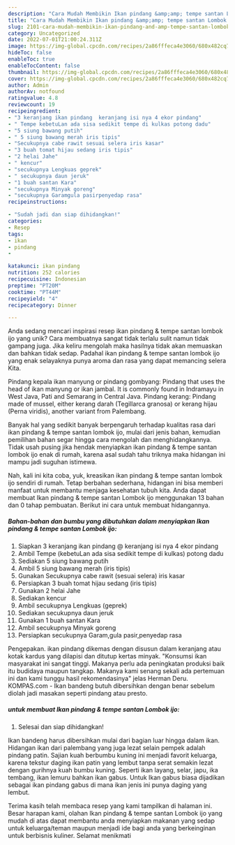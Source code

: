 ```yaml
---
description: "Cara Mudah Membikin Ikan pindang &amp;amp; tempe santan Lombok ijo yang Lezat"
title: "Cara Mudah Membikin Ikan pindang &amp;amp; tempe santan Lombok ijo yang Lezat"
slug: 2101-cara-mudah-membikin-ikan-pindang-and-amp-tempe-santan-lombok-ijo-yang-lezat
category: Uncategorized
date: 2022-07-01T21:00:24.311Z
image: https://img-global.cpcdn.com/recipes/2a86fffeca4e3060/680x482cq70/ikan-pindang-tempe-santan-lombok-ijo-foto-resep-utama.jpg
hideToc: false
enableToc: true
enableTocContent: false
thumbnail: https://img-global.cpcdn.com/recipes/2a86fffeca4e3060/680x482cq70/ikan-pindang-tempe-santan-lombok-ijo-foto-resep-utama.jpg
cover: https://img-global.cpcdn.com/recipes/2a86fffeca4e3060/680x482cq70/ikan-pindang-tempe-santan-lombok-ijo-foto-resep-utama.jpg
author: Admin
authorAv: notfound
ratingvalue: 4.8
reviewcount: 19
recipeingredient:
- "3 keranjang ikan pindang  keranjang isi nya 4 ekor pindang"
- " Tempe kebetuLan ada sisa sedikit tempe di kulkas potong dadu"
- "5 siung bawang putih"
- " 5 siung bawang merah iris tipis"
- "Secukupnya cabe rawit sesuai selera iris kasar"
- "3 buah tomat hijau sedang iris tipis"
- "2 helai Jahe"
- " kencur"
- "secukupnya Lengkuas geprek"
- " secukupnya daun jeruk"
- "1 buah santan Kara"
- "secukupnya Minyak goreng"
- "secukupnya Garamgula pasirpenyedap rasa"
recipeinstructions:

- "Sudah jadi dan siap dihidangkan!"
categories:
- Resep
tags:
- ikan
- pindang
- 

katakunci: ikan pindang  
nutrition: 252 calories
recipecuisine: Indonesian
preptime: "PT20M"
cooktime: "PT44M"
recipeyield: "4"
recipecategory: Dinner

---
```





Anda sedang mencari inspirasi resep ikan pindang &amp; tempe santan lombok ijo yang unik? Cara membuatnya sangat tidak terlalu sulit namun tidak gampang juga. Jika keliru mengolah maka hasilnya tidak akan memuaskan dan bahkan tidak sedap. Padahal ikan pindang &amp; tempe santan lombok ijo yang enak selayaknya punya aroma dan rasa yang dapat memancing selera Kita.





Pindang kepala ikan manyung or pindang gombyang: Pindang that uses the head of ikan manyung or ikan jambal. It is commonly found in Indramayu in West Java, Pati and Semarang in Central Java. Pindang kerang: Pindang made of mussel, either kerang darah (Tegillarca granosa) or kerang hijau (Perna viridis), another variant from Palembang.

Banyak hal yang sedikit banyak berpengaruh terhadap kualitas rasa dari ikan pindang &amp; tempe santan lombok ijo, mulai dari jenis bahan, kemudian pemilihan bahan segar hingga cara mengolah dan menghidangkannya. Tidak usah pusing jika hendak menyiapkan ikan pindang &amp; tempe santan lombok ijo enak di rumah, karena asal sudah tahu triknya maka hidangan ini mampu jadi suguhan istimewa.






Nah, kali ini kita coba, yuk, kreasikan ikan pindang &amp; tempe santan lombok ijo sendiri di rumah. Tetap berbahan sederhana, hidangan ini bisa memberi manfaat untuk membantu menjaga kesehatan tubuh kita. Anda dapat membuat Ikan pindang &amp; tempe santan Lombok ijo menggunakan 13 bahan dan 0 tahap pembuatan. Berikut ini cara untuk membuat hidangannya.

<!--inarticleads1-->

##### Bahan-bahan dan bumbu yang dibutuhkan dalam menyiapkan Ikan pindang &amp; tempe santan Lombok ijo:

1. Siapkan 3 keranjang ikan pindang @ keranjang isi nya 4 ekor pindang
1. Ambil  Tempe (kebetuLan ada sisa sedikit tempe di kulkas) potong dadu
1. Sediakan 5 siung bawang putih
1. Ambil  5 siung bawang merah (iris tipis)
1. Gunakan Secukupnya cabe rawit (sesuai selera) iris kasar
1. Persiapkan 3 buah tomat hijau sedang (iris tipis)
1. Gunakan 2 helai Jahe
1. Sediakan  kencur
1. Ambil secukupnya Lengkuas (geprek)
1. Sediakan  secukupnya daun jeruk
1. Gunakan 1 buah santan Kara
1. Ambil secukupnya Minyak goreng
1. Persiapkan secukupnya Garam,gula pasir,penyedap rasa


Pengepakan. ikan pindang dikemas dengan disusun dalam keranjang atau kotak kardus yang dilapisi dan ditutup kertas minyak. &#34;Konsumsi ikan masyarakat ini sangat tinggi. Makanya perlu ada peningkatan produksi baik itu budidaya maupun tangkap. Makanya kami senang sekali ada pertemuan ini dan kami tunggu hasil rekomendasinya&#34; jelas Herman Deru. KOMPAS.com - Ikan bandeng butuh dibersihkan dengan benar sebelum diolah jadi masakan seperti pindang atau presto. 

<!--inarticleads2-->

#####  untuk membuat Ikan pindang &amp; tempe santan Lombok ijo:


1. Selesai dan siap dihidangkan!

Ikan bandeng harus dibersihkan mulai dari bagian luar hingga dalam ikan. Hidangan ikan dari palembang yang juga lezat selain pempek adalah pindang patin. Sajian kuah berbumbu kuning ini menjadi favorit keluarga, karena tekstur daging ikan patin yang lembut tanpa serat semakin lezat dengan gurihnya kuah bumbu kuning. Seperti ikan layang, selar, japu, ika tembang, ikan lemuru bahkan ikan gabus. Untuk Ikan gabus biasa dijadikan sebagai ikan pindang gabus di mana ikan jenis ini punya daging yang lembut. 

Terima kasih telah membaca resep yang kami tampilkan di halaman ini. Besar harapan kami, olahan Ikan pindang &amp; tempe santan Lombok ijo yang mudah di atas dapat membantu anda menyiapkan makanan yang sedap untuk keluarga/teman maupun menjadi ide bagi anda yang berkeinginan untuk berbisnis kuliner. Selamat menikmati
